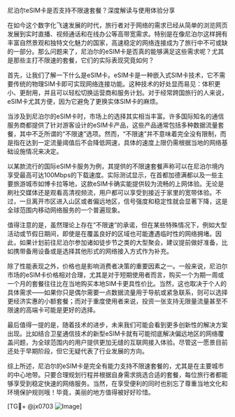 尼泊尔eSIM卡是否支持不限速套餐？深度解读与使用体验分享

在如今这个数字化飞速发展的时代，旅行者对于网络的需求已经从简单的浏览网页发展到实时直播、视频通话和在线办公等高带宽需求。特别是在像尼泊尔这样拥有丰富自然景观和独特文化魅力的国家，高速稳定的网络连接成为了旅行中不可或缺的一部分。那么问题来了，尼泊尔的eSIM卡是否真的能够满足这些需求呢？尤其是那些主打不限速的套餐，它们的实际表现究竟如何？

首先，让我们了解一下什么是eSIM卡。eSIM卡是一种嵌入式SIM卡技术，它不需要传统的物理SIM卡即可实现网络连接功能。这种技术的好处显而易见：体积更小、更耐用，并且可以轻松切换运营商和服务计划。对于经常跨国旅行的人来说，eSIM卡尤其方便，因为它避免了更换实体SIM卡的麻烦。

当涉及到尼泊尔的eSIM卡时，市场上的选择其实相当丰富。许多国际知名的通信服务商都提供了针对游客设计的eSIM卡产品，这些产品通常包括多种数据流量套餐，其中不乏所谓的“不限速”选项。然而，“不限速”并不意味着完全没有限制，而是指在达到一定流量阈值后不会降低网速，具体的速度上限仍需根据当地的网络基础设施情况来决定。

以某款流行的国际eSIM卡服务为例，其提供的不限速套餐声称可以在尼泊尔境内享受最高可达100Mbps的下载速度。实际测试显示，在首都加德满都以及一些主要旅游城市如博卡拉等地，这款eSIM卡确实能提供较为流畅的上网体验。无论是刷社交媒体还是观看高清视频流，用户都可以享受到接近于家里的宽带体验。不过，一旦离开市区进入山区或者偏远地区，信号强度和稳定性就会显著下降，这是全球范围内移动网络服务的一个普遍现象。

值得注意的是，虽然理论上存在“不限速”的承诺，但在某些特殊情况下，例如大型活动或节假日期间，即使是在覆盖良好的区域也可能遭遇临时性的网络拥堵。因此，如果计划前往尼泊尔参加诸如徒步节之类的大型聚会，建议提前做好准备，比如携带备用设备或是选择其他形式的网络接入方式作为补充。

除了性能表现之外，价格也是影响消费者决策的重要因素之一。一般来说，尼泊尔市场的eSIM卡价格相对合理，尤其是对于短期使用者而言，购买一个为期一周或一个月的套餐往往比在当地购买本地SIM卡更具性价比。当然，这也取决于个人的具体需求——如果你只是偶尔需要一点数据流量用于导航或紧急联系，则可以选择更经济实惠的小额套餐；而对于重度使用者来说，投资一张支持无限量流量甚至不限速的高端卡可能是更好的选择。

最后值得一提的是，随着技术的进步，未来我们可能会看到更多创新性的解决方案出现。比如结合卫星通信技术的新型eSIM卡就有可能彻底解决偏远地区的网络覆盖问题，为全球范围内的用户提供更加无缝的互联网接入体验。尽管这一愿景目前还处于早期阶段，但它无疑代表了行业发展的方向。

综上所述，尼泊尔的eSIM卡是完全有能力支持不限速套餐的，尤其是在主要城市的中心地带。只要合理规划行程并根据自身需求挑选合适的套餐，每位旅行者都能够享受到稳定快速的网络服务。当然，在享受便利的同时也别忘了尊重当地文化和环境保护规则哦！毕竟，美丽的地方值得被好好珍惜。

[TG💪+ @jx0703 ![Image](https://github.com/user-attachments/assets/dbca1d08-cadb-493c-b0ec-ad6f7a83f270)]